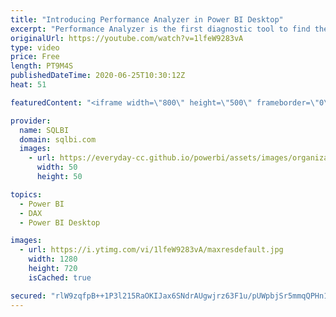 ```yaml
---
title: "Introducing Performance Analyzer in Power BI Desktop"
excerpt: "Performance Analyzer is the first diagnostic tool to find the slower parts of a report. Find the slowest DAX query before starting a deeper investigation using DAX Studio. How to learn DAX: https://www.sqlbi.com/guides/dax/ DAX Studio: https://daxstudio.org/"
originalUrl: https://youtube.com/watch?v=1lfeW9283vA
type: video
price: Free
length: PT9M4S
publishedDateTime: 2020-06-25T10:30:12Z
heat: 51

featuredContent: "<iframe width=\"800\" height=\"500\" frameborder=\"0\" src=\"https://www.youtube.com/embed/1lfeW9283vA\" allow=\"accelerometer; autoplay; encrypted-media; gyroscope; picture-in-picture\" allowfullscreen></iframe>"

provider:
  name: SQLBI
  domain: sqlbi.com
  images:
    - url: https://everyday-cc.github.io/powerbi/assets/images/organizations/sqlbi.com-50x50.jpg
      width: 50
      height: 50

topics:
  - Power BI
  - DAX
  - Power BI Desktop

images:
  - url: https://i.ytimg.com/vi/1lfeW9283vA/maxresdefault.jpg
    width: 1280
    height: 720
    isCached: true

secured: "rlW9zqfpB++1P3l215RaOKIJax6SNdrAUgwjrz63F1u/pUWpbjSr5mmqQPHn1JEuk4YxPFVj/8Lx7Ly6QUsMXpSAJfuRmbVJKTDWawFFxd6uJkjDk3/6T1nJXe7461IoWOWNS3XMc8/MmStDuIijtVy0hVQoldfiurHXn1m+bwFBezDoZeG0CK+y0NeKNnaUFpMtMa4hzDFtvSqBDjfMOYzqs6gXt5b3/7u1Xmm89wsJ9sKWJeLcZaNRHzP+zlu2E7hwGt4dAgqpdh3ucv5K+wFXRxWZbx7LjPOo95b+7t0BVIyUYRHZbuYrBhJ1VZ+jjRb5nGvte8gAPbiG4EIOFXWNRzcyIz2fu4+qipDw3vZyhGE5He/hp4VVhMPEElLpGG7yF+KoeSdh+PTyq0yk25Gb/T/E3ahbuN/FkTbmQoM=;i8VQlE+3x1uEhPId/JOPhw=="
---
```


